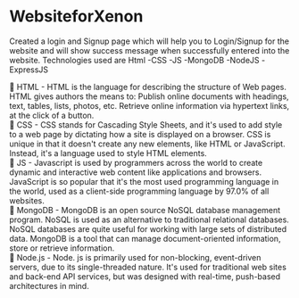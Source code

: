 # WebsiteforXenon
Created a login and Signup page which will help you to Login/Signup for the website and will show success message when successfully entered into the website.
Technologies used are Html -CSS -JS -MongoDB -NodeJS -ExpressJS<br />

📝 HTML - HTML is the language for describing the structure of Web pages. HTML gives authors the means to: Publish online documents with headings, text, tables, lists, photos, etc. Retrieve online information via hypertext links, at the click of a button.<br />
📝 CSS - CSS stands for Cascading Style Sheets, and it's used to add style to a web page by dictating how a site is displayed on a browser. CSS is unique in that it doesn't create any new elements, like HTML or JavaScript. Instead, it's a language used to style HTML elements.<br />
📝 JS - Javascript is used by programmers across the world to create dynamic and interactive web content like applications and browsers. JavaScript is so popular that it's the most used programming language in the world, used as a client-side programming language by 97.0% of all websites.<br />
📝 MongoDB - MongoDB is an open source NoSQL database management program. NoSQL is used as an alternative to traditional relational databases. NoSQL databases are quite useful for working with large sets of distributed data. MongoDB is a tool that can manage document-oriented information, store or retrieve information.<br />
📝 Node.js - Node. js is primarily used for non-blocking, event-driven servers, due to its single-threaded nature. It's used for traditional web sites and back-end API services, but was designed with real-time, push-based architectures in mind.
